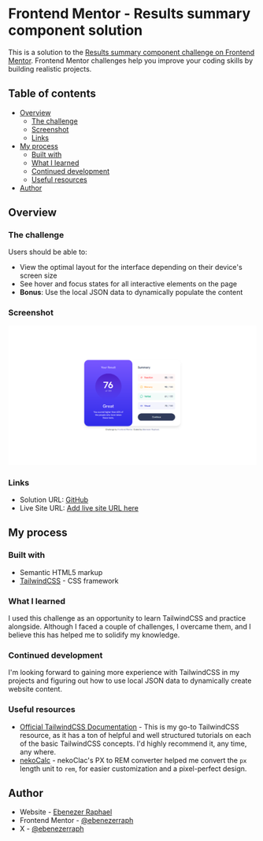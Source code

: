 # Frontend Mentor - Results summary component solution

This is a solution to the [Results summary component challenge on Frontend Mentor](https://www.frontendmentor.io/challenges/results-summary-component-CE_K6s0maV). Frontend Mentor challenges help you improve your coding skills by building realistic projects. 

## Table of contents

- [Overview](#overview)
  - [The challenge](#the-challenge)
  - [Screenshot](#screenshot)
  - [Links](#links)
- [My process](#my-process)
  - [Built with](#built-with)
  - [What I learned](#what-i-learned)
  - [Continued development](#continued-development)
  - [Useful resources](#useful-resources)
- [Author](#author)

## Overview

### The challenge

Users should be able to:

- View the optimal layout for the interface depending on their device's screen size
- See hover and focus states for all interactive elements on the page
- **Bonus**: Use the local JSON data to dynamically populate the content

### Screenshot

![](/assets/images/screenshot.png)

### Links

- Solution URL: [GitHub](https://github.com/ebenezerraph/)
- Live Site URL: [Add live site URL here](https://ebenezerraph.github.io/)

## My process

### Built with

- Semantic HTML5 markup
- [TailwindCSS](https://tailwindcss.com/) - CSS framework

### What I learned

I used this challenge as an opportunity to learn TailwindCSS and practice alongside. Although I faced a couple of challenges, I overcame them, and I believe this has helped me to solidify my knowledge.

### Continued development

I'm looking forward to gaining more experience with TailwindCSS in my projects and figuring out how to use local JSON data to dynamically create website content.

### Useful resources

- [Official TailwindCSS Documentation](https://tailwindcss.com/docs/) - This is my go-to TailwindCSS resource, as it has a ton of helpful and well structured tutorials on each of the basic TailwindCSS concepts. I'd highly recommend it, any time, any where.
- [nekoCalc](https://nekocalc.com/px-to-rem-converter) - nekoClac's PX to REM converter helped me convert the `px` length unit to `rem`, for easier customization and a pixel-perfect design.

## Author

- Website - [Ebenezer Raphael](https://ebenezerraph.wordpress.com)
- Frontend Mentor - [@ebenezerraph](https://www.frontendmentor.io/profile/ebenezerraph)
- X - [@ebenezerraph](https://www.x.com/ebenezerraph)